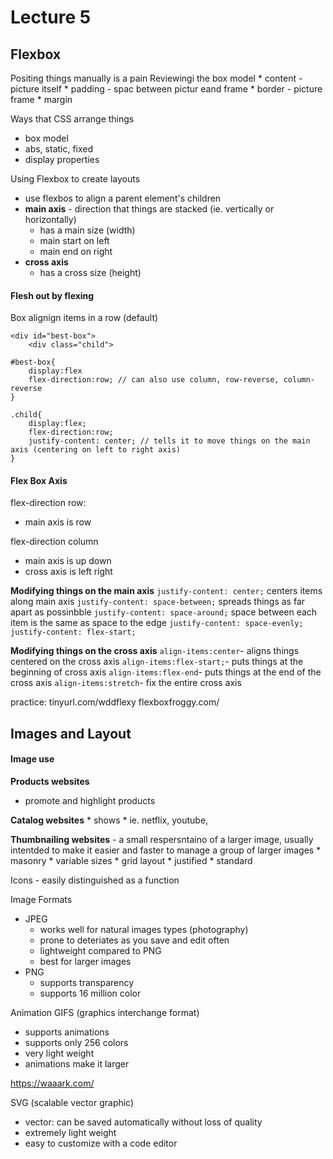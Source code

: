 # Lecture 5 
## Flexbox
Positing things manually is a pain
Reviewingi the box model
    * content - picture itself
    * padding - spac between pictur eand frame
    * border - picture frame
    * margin

Ways that CSS arrange things
* box model
* abs, static, fixed
* display properties

Using Flexbox to create layouts
* use flexbos to align a parent element's children
* **main axis** - direction that things are stacked (ie. vertically or horizontally)
  * has a main size (width)
  * main start on left 
  * main end on right
* **cross axis**
  * has a cross size (height)

#### Flesh out by flexing
Box alignign items in a row (default)
~~~
<div id="best-box">
    <div class="child">

~~~

```
#best-box{
    display:flex
    flex-direction:row; // can also use column, row-reverse, column-reverse
}

.child{
    display:flex;
    flex-direction:row;
    justify-content: center; // tells it to move things on the main axis (centering on left to right axis)
}
```

#### Flex Box Axis
flex-direction row:
* main axis is row

flex-direction column
* main axis is up down
* cross axis is left right
  
**Modifying things on the main axis**
```justify-content: center;``` centers items along main axis
```justify-content: space-between;``` spreads things as far apart as possinbble
```justify-content: space-around;``` space between each item is the same as space to the edge
```justify-content: space-evenly;```
```justify-content: flex-start;```

**Modifying things on the cross axis**
```align-items:center```- aligns things centered on the cross axis
```align-items:flex-start;```- puts things at the beginning of cross axis
```align-items:flex-end```- puts things at the end of the cross axis
```align-items:stretch```- fix the entire cross axis


practice: 
tinyurl.com/wddflexy
flexboxfroggy.com/

## Images and Layout
#### Image use
**Products websites**
  * promote and highlight products
  
**Catalog websites**
    * shows
    * ie. netflix, youtube, 

**Thumbnailing websites** - a small respersntaino of a larger image, usually intentded to make it easier and faster to manage a group of larger images
    * masonry
      * variable sizes
    * grid layout
    * justified
    * standard 

Icons - easily distinguished as a function

Image Formats
* JPEG
  * works well for natural images types (photography)
  * prone to deteriates as you save and edit often
  * lightweight compared to PNG
  * best for larger images
* PNG
  * supports transparency
  * supports 16 million color


Animation
GIFS (graphics interchange format)
* supports animations
* supports only 256 colors
* very light weight
* animations make it larger

https://waaark.com/ 

SVG (scalable vector graphic)
* vector: can be saved automatically without loss of quality
* extremely light weight
* easy to customize with a code editor

